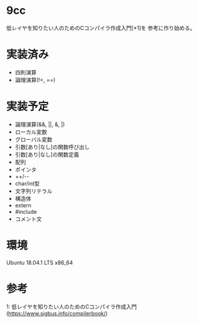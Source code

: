 # 9cc

低レイヤを知りたい人のためのCコンパイラ作成入門[*1]を
参考に作り始める。

# 実装済み
* 四則演算
* 論理演算(!=, ==)

# 実装予定
* 論理演算(&&, ||, &, |)
* ローカル変数
* グローバル変数
* 引数[あり|なし]の関数呼び出し
* 引数[あり|なし]の関数定義
* 配列
* ポインタ
* ++/--
* char/int型
* 文字列リテラル
* 構造体
* extern
* #include
* コメント文

# 環境
Ubuntu 18.04.1 LTS x86_64

# 参考
1: 低レイヤを知りたい人のためのCコンパイラ作成入門(https://www.sigbus.info/compilerbook/)